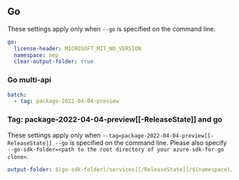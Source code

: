 ## Go

These settings apply only when `--go` is specified on the command line.

```yaml $(go)
go:
  license-header: MICROSOFT_MIT_NO_VERSION
  namespace: oep
  clear-output-folder: true
```

### Go multi-api

``` yaml $(go) && $(multiapi)
batch:
  - tag: package-2022-04-04-preview
```

### Tag: package-2022-04-04-preview[[-ReleaseState]] and go

These settings apply only when `--tag=package-2022-04-04-preview[[-ReleaseState]] --go` is specified on the command line.
Please also specify `--go-sdk-folder=<path to the root directory of your azure-sdk-for-go clone>`.

```yaml $(tag) == 'package-2022-04-04-preview[[-ReleaseState]]' && $(go)
output-folder: $(go-sdk-folder)/services[[/ReleaseState]]/$(namespace)/mgmt/2022-04-04-preview/$(namespace)
```
